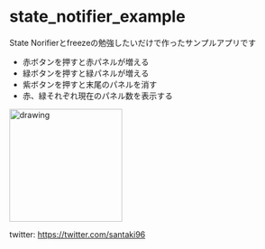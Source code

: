 # state_notifier_example

State Norifierとfreezeの勉強したいだけで作ったサンプルアプリです

- 赤ボタンを押すと赤パネルが増える
- 緑ボタンを押すと緑パネルが増える
- 紫ボタンを押すと末尾のパネルを消す
- 赤、緑それぞれ現在のパネル数を表示する

<img src="https://user-images.githubusercontent.com/66582281/85007759-ef867a80-b196-11ea-8e4c-e0c934c6bf2d.png" alt="drawing" width="200"/>

twitter: https://twitter.com/santaki96

